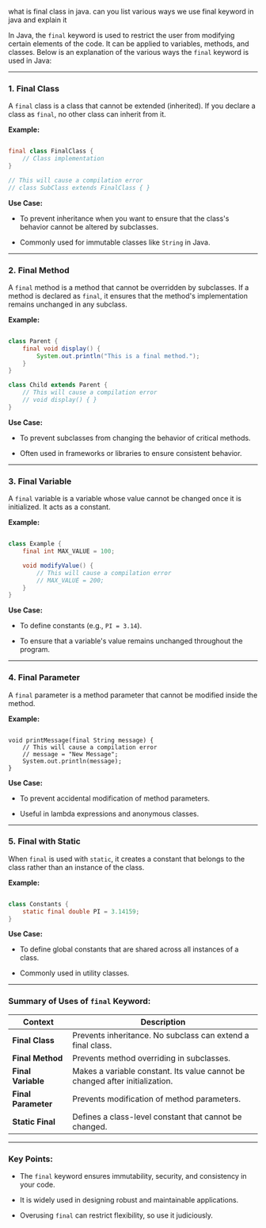 what is final class in java. can you list various ways we use final keyword in java and explain it

In Java, the `final` keyword is used to restrict the user from modifying certain elements of the code. It can be applied to variables, methods, and classes. Below is an explanation of the various ways the `final` keyword is used in Java:

---

### 1. **Final Class**

A `final` class is a class that cannot be extended (inherited). If you declare a class as `final`, no other class can inherit from it.

**Example:**

```java

final class FinalClass {
    // Class implementation
}

// This will cause a compilation error
// class SubClass extends FinalClass { }
```

**Use Case:**

- To prevent inheritance when you want to ensure that the class's behavior cannot be altered by subclasses.
    
- Commonly used for immutable classes like `String` in Java.
    

---

### 2. **Final Method**

A `final` method is a method that cannot be overridden by subclasses. If a method is declared as `final`, it ensures that the method's implementation remains unchanged in any subclass.

**Example:**

```java

class Parent {
    final void display() {
        System.out.println("This is a final method.");
    }
}

class Child extends Parent {
    // This will cause a compilation error
    // void display() { }
}
```


**Use Case:**

- To prevent subclasses from changing the behavior of critical methods.
    
- Often used in frameworks or libraries to ensure consistent behavior.
    

---

### 3. **Final Variable**

A `final` variable is a variable whose value cannot be changed once it is initialized. It acts as a constant.

**Example:**

```java

class Example {
    final int MAX_VALUE = 100;

    void modifyValue() {
        // This will cause a compilation error
        // MAX_VALUE = 200;
    }
}
```


**Use Case:**

- To define constants (e.g., `PI = 3.14`).
    
- To ensure that a variable's value remains unchanged throughout the program.
    

---

### 4. **Final Parameter**

A `final` parameter is a method parameter that cannot be modified inside the method.

**Example:**

```

void printMessage(final String message) {
    // This will cause a compilation error
    // message = "New Message";
    System.out.println(message);
}
```


**Use Case:**

- To prevent accidental modification of method parameters.
    
- Useful in lambda expressions and anonymous classes.
    

---

### 5. **Final with Static**

When `final` is used with `static`, it creates a constant that belongs to the class rather than an instance of the class.

**Example:**

```java

class Constants {
    static final double PI = 3.14159;
}
```


**Use Case:**

- To define global constants that are shared across all instances of a class.
    
- Commonly used in utility classes.
    

---

### Summary of Uses of `final` Keyword:

| **Context**         | **Description**                                                              |
| ------------------- | ---------------------------------------------------------------------------- |
| **Final Class**     | Prevents inheritance. No subclass can extend a final class.                  |
| **Final Method**    | Prevents method overriding in subclasses.                                    |
| **Final Variable**  | Makes a variable constant. Its value cannot be changed after initialization. |
| **Final Parameter** | Prevents modification of method parameters.                                  |
| **Static Final**    | Defines a class-level constant that cannot be changed.                       |

---

### Key Points:

- The `final` keyword ensures immutability, security, and consistency in your code.
    
- It is widely used in designing robust and maintainable applications.
    
- Overusing `final` can restrict flexibility, so use it judiciously.
